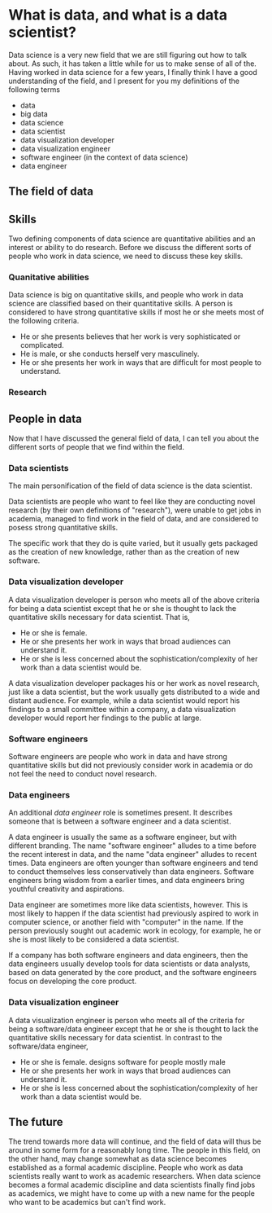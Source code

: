 # What is data, and what is a data scientist?
Data science is a very new field that we are still figuring out how to
talk about. As such, it has taken a little while for us to make sense of
all of the. Having worked in data science for a few years, I finally think
I have a good understanding of the field, and I present for you my definitions
of the following terms

* data
* big data
* data science
* data scientist
* data visualization developer
* data visualization engineer
* software engineer (in the context of data science)
* data engineer

## The field of data

## Skills
Two defining components of data science are quantitative abilities and
an interest or ability to do research. Before we discuss the different
sorts of people who work in data science, we need to discuss these key
skills.

### Quanitative abilities
Data science is big on quantitative skills, and people who work in data science
are classified based on their quantitative skills.
A person is considered to have strong quantitative skills if most he or she
meets most of the following criteria.

* He or she presents believes that her work is very sophisticated or
  complicated.
* He is male, or she conducts herself very masculinely.
* He or she presents her work in ways that are difficult for most
  people to understand.

### Research

## People in data
Now that I have discussed the general field of data, I can tell you
about the different sorts of people that we find within the field.

### Data scientists
The main personification of the field of data science is the data scientist.

Data scientists are people who want to feel like they are conducting
novel research (by their own definitions of "research"), were unable
to get jobs in academia, managed to find work in the field of data,
and are considered to posess strong quantitative skills.

The specific work that they do is quite varied, but it usually gets
packaged as the creation of new knowledge, rather than as the creation
of new software.

### Data visualization developer
A data visualization developer is person who meets all of the
above criteria for being a data scientist except that he or she is
thought to lack the quantitative skills necessary for data scientist. That is,

* He or she is female.
* He or she presents her work in ways that broad audiences can understand it.
* He or she is less concerned about the sophistication/complexity of her work
  than a data scientist would be.

A data visualization developer packages his or her work as novel research,
just like a data scientist, but the work usually gets distributed to a wide
and distant audience. For example, while a data scientist would report his
findings to a small committee within a company, a data visualization developer
would report her findings to the public at large.

### Software engineers
Software engineers are people who work in data and have strong quantitative
skills but did not previously consider work in academia or do not feel the
need to conduct novel research.

### Data engineers
An additional *data engineer* role is sometimes present. It describes
someone that is between a software engineer and a data scientist.

A data engineer is usually the same as a software engineer, but with
different branding. The name "software engineer" alludes to a time before
the recent interest in data, and the name "data engineer" alludes to recent
times. Data engineers are often younger than software engineers and tend to
conduct themselves less conservatively than data engineers. Software
engineers bring wisdom from a earlier times, and data engineers bring
youthful creativity and aspirations.

Data engineer are sometimes more like data scientists, however.
This is most likely to happen if the data scientist had previously
aspired to work in
computer science, or another field with "computer" in the name. If the
person previously sought out academic work in ecology, for example,
he or she is most likely to be considered a data scientist.

If a company has both software engineers and data engineers, then the
data engineers usually develop tools for data scientists or data analysts,
based on data generated by the core product, and the software engineers
focus on developing the core product.

### Data visualization engineer
A data visualization engineer is person who meets all of the
criteria for being a software/data engineer except that he or she is
thought to lack the quantitative skills necessary for data scientist.
In contrast to the software/data engineer,

* He or she is female.
  designs software for people
  mostly male
* He or she presents her work in ways that broad audiences can understand it.
* He or she is less concerned about the sophistication/complexity of her work
  than a data scientist would be.

## The future
The trend towards more data will continue, and the field of data will
thus be around in some form for a reasonably long time. The people in this
field, on the other hand, may change somewhat as data science becomes
established as a formal academic discipline. People who work as data
scientists really want to work as academic researchers. When data science
becomes a formal academic discipline and data scientists finally find
jobs as academics, we might have to come up with a new name for the people
who want to be academics but can't find work.
